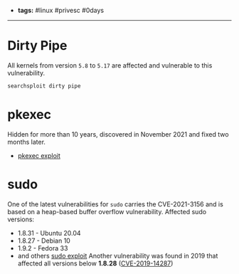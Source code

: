 - **tags:** #linux #privesc #0days
- ------------
# Dirty Pipe
All kernels from version `5.8` to `5.17` are affected and vulnerable to this vulnerability.
```bash
searchsploit dirty pipe
```
# pkexec
Hidden for more than 10 years, discovered in November 2021 and fixed two months later.
- [pkexec exploit](https://github.com/arthepsy/CVE-2021-4034)
# sudo
One of the latest vulnerabilities for `sudo` carries the CVE-2021-3156 and is based on a heap-based buffer overflow vulnerability.
Affected sudo versions:
- 1.8.31 - Ubuntu 20.04
- 1.8.27 - Debian 10
- 1.9.2 - Fedora 33
- and others
[sudo exploit](https://github.com/blasty/CVE-2021-3156.git)
Another vulnerability was found in 2019 that affected all versions below **1.8.28** ([CVE-2019-14287](https://www.sudo.ws/security/advisories/minus_1_uid/))
